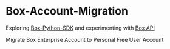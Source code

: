# Box-Account-Migration
Exploring [Box-Python-SDK](https://github.com/box/box-python-sdk) and experimenting with [Box API](https://developer.box.com/reference/)

Migrate Box Enterprise Account to Personal Free User Account

